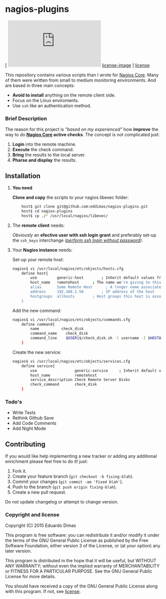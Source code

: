 # nagios-plugins
[ ![License] [license-image] ] [license]

This repository contains various scripts than I wrote for [Nagios Core].
Many of them were written from small to medium monitoring environments. And are based in three main concepts:

* **Avoid to install** anything on the remote client side.
* Focus on the Linux enviroments.
* Use `ssh` like an authentication method.

### Brief Description

The reason for this project is *"based on my experienced"* how **improve** the way to do **[Nagios Core] active checks**. The concept is not complicated just:

1. **Login** into the remote machine.
2. **Execute** the check command.
3. **Bring** the results to the local server.
4. **Pharse and display** the results.

## Installation

1. **You need**
	
	**Clone and copy** the scripts to your nagios libexec folder:
	```bash
		host$ git clone git@github.com:eddimas/nagios-plugins.git
		host$ cd nagios-plugins
		host$ cp ./* /usr/local/nagios/libexec/
	```

2. The **remote client** needs:

	*Obviously* an **efective user with ssh login grant** and preferably set-up the `ssh_keys` interchange *([perform ssh login without password])*. 

3. Your **Nagios instance** needs:

	 Set-up your remote host:
	```bash
	nagios$ vi /usr/local/nagios/etc/objects/hosts.cfg
    	define host{
    	    use         generic-host	 	; Inherit default values from a template
		    host_name   remotehost      ; The name we're giving to this host
		    alias		Some Remote Host	  ; A longer name associated with the host
		    address     192.168.1.50		; IP address of the host
		    hostgroups  allhosts        ; Host groups this host is associated with
		}
	```

	Add the new command:
	``` bash
	nagios$ vi /usr/local/nagios/etc/objects/commands.cfg
    	define command{
    	    name	      check_disk
    	    command_name	check_disk
    	    command_line	$USER1$/check_disk.sh -l username -I $HOSTADDRESS$ -w $ARG1$ -c $ARG2$
    	}
	```

	Create the new service:
	``` bash
	nagios$ vi /usr/local/nagios/etc/objects/services.cfg
    	define service{
    	    use                 generic-service		; Inherit default values from a template
    	    host_name           remotehost
    	    service_description Check Remote Server Disks
    	    check_command       check_disk
    	}
	```

### Todo's

 - Write Tests
 - Rethink Github Save
 - Add Code Comments
 - Add Night Mode

## Contributing

If you would like help implementing a new tracker or adding any additional enrichment please feel free to do it! just:

1. Fork it.
2. Create your feature branch (`git checkout -b fixing-blah`).
3. Commit your changes (`git commit -am 'Fixed blah'`).
5. Push to the branch (`git push origin fixing-blah`).
6. Create a new pull request.

Do not update changelog or attempt to change version.

### Copyright and license

Copyright (C) 2015  Eduardo Dimas

This program is free software: you can redistribute it and/or modify it under the terms of the GNU General Public License as published by the Free Software Foundation, either version 3 of the License, or (at your option) any later version.

This program is distributed in the hope that it will be useful, but WITHOUT ANY WARRANTY; without even the implied warranty of MERCHANTABILITY or FITNESS FOR A PARTICULAR PURPOSE.  See the GNU General Public License for more details.

You should have received a copy of the GNU General Public License along with this program.  If not, see [license].

[license-image]: https://img.shields.io/badge/license-GNU--3-blue.svg?style=flat
[license]: https://www.gnu.org/licenses/gpl.html
[Nagios]:https://github.com/NagiosEnterprises/nagioscore
[Nagios Core]:https://github.com/NagiosEnterprises/nagioscore
[perform ssh login without password]: http://www.thegeekstuff.com/2008/11/3-steps-to-perform-ssh-login-without-password-using-ssh-keygen-ssh-copy-id/